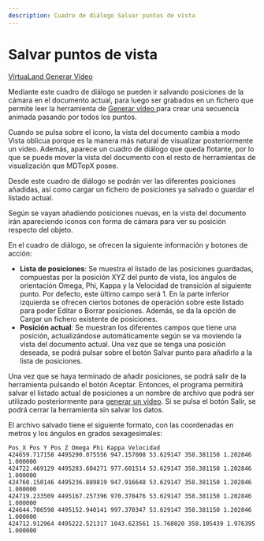 ```yaml
---
description: Cuadro de diálogo Salvar puntos de vista
---
```


# Salvar puntos de vista

[ VirtuaLand Generar Video](../fichas-de-herramientas/untitled-257/untitled-334.md)

Mediante este cuadro de diálogo se pueden ir salvando posiciones de la cámara en el documento actual, para luego ser grabados en un fichero que permite leer la herramienta de [Generar vídeo ](untitled-116.md)para crear una secuencia animada pasando por todos los puntos.

Cuando se pulsa sobre el icono, la vista del documento cambia a modo Vista oblicua porque es la manera más natural de visualizar posteriormente un video. Además, aparece un cuadro de diálogo que queda flotante, por lo que se puede mover la vista del documento con el resto de herramientas de visualización que MDTopX posee.

Desde este cuadro de diálogo se podrán ver las diferentes posiciones añadidas, así como cargar un fichero de posiciones ya salvado o guardar el listado actual.

Según se vayan añadiendo posiciones nuevas, en la vista del documento irán apareciendo iconos con forma de cámara para ver su posición respecto del objeto.

En el cuadro de diálogo, se ofrecen la siguiente información y botones de acción:

* **Lista de posiciones**: Se muestra el listado de las posiciones guardadas, compuestas por la posición XYZ del punto de vista, los ángulos de orientación Omega, Phi, Kappa y la Velocidad de transición al siguiente punto. Por defecto, este último campo será 1. En la parte inferior izquierda se ofrecen ciertos botones de operación sobre este listado para poder Editar o Borrar posiciones. Además, se da la opción de Cargar un fichero existente de posiciones.
* **Posición actual**: Se muestran los diferentes campos que tiene una posición, actualizándose automáticamente según se va moviendo la vista del documento actual. Una vez que se tenga una posición deseada, se podrá pulsar sobre el botón Salvar punto para añadirlo a la lista de posiciones.

Una vez que se haya terminado de añadir posiciones, se podrá salir de la herramienta pulsando el botón Aceptar. Entonces, el programa permitirá salvar el listado actual de posiciones a un nombre de archivo que podrá ser utilizado posteriormente para [generar un video](untitled-116.md). Si se pulsa el botón Salir, se podrá cerrar la herramienta sin salvar los datos.

El archivo salvado tiene el siguiente formato, con las coordenadas en metros y los ángulos en grados sexagesimales:

```text
Pos_X Pos Y Pos Z Omega Phi Kappa Velocidad
424659.717158 4495290.075556 947.157008 53.629147 358.381150 1.202846 1.000000
424722.469129 4495283.604271 977.601514 53.629147 358.381150 1.202846 1.000000
424760.150146 4495236.889819 947.916648 53.629147 358.381150 1.202846 1.000000
424719.233509 4495167.257396 970.378476 53.629147 358.381150 1.202846 1.000000
424644.706598 4495152.940141 997.370347 53.629147 358.381150 1.202846 1.000000
424712.912964 4495222.521317 1043.623561 15.768020 358.105439 1.976395 1.000000
```

